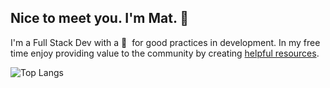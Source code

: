 ## Nice to meet you. I'm Mat. :wave:

I'm a Full Stack Dev with a :blue_heart: &nbsp;for good practices in development. In my free time enjoy providing value to the community by creating [helpful resources](/works.md).

![Top Langs](https://github-readme-stats.vercel.app/api/top-langs/?username=hi-matbub&layout=compact)

